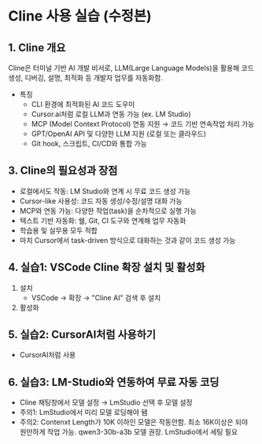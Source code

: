 # Cline 사용 실습 (수정본)

## 1. Cline 개요  
Cline은 터미널 기반 AI 개발 비서로, LLM(Large Language Models)을 활용해 코드 생성, 디버깅, 설명, 최적화 등 개발자 업무를 자동화함.

* 특징
    - CLI 환경에 최적화된 AI 코드 도우미
    - Cursor.ai처럼 로컬 LLM과 연동 가능 (ex. LM Studio)
    - MCP (Model Context Protocol) 연동 지원 → 코드 기반 연속작업 처리 가능
    - GPT/OpenAI API 및 다양한 LLM 지원 (로컬 또는 클라우드)
    - Git hook, 스크립트, CI/CD와 통합 가능

## 3. Cline의 필요성과 장점
* 로컬에서도 작동: LM Studio와 연계 시 무료 코드 생성 가능
* Cursor-like 사용성: 코드 자동 생성/수정/설명 대화 가능
* MCP와 연동 가능: 다양한 작업(task)을 순차적으로 실행 가능
* 텍스트 기반 자동화: 쉘, Git, CI 도구와 연계해 업무 자동화
* 학습용 및 실무용 모두 적합
* 마치 Cursor에서 task-driven 방식으로 대화하는 것과 같이 코드 생성 가능

## 4. 실습1: VSCode Cline 확장 설치 및 활성화
1. 설치
   * VSCode → 확장 → "Cline AI" 검색 후 설치
2. 활성화

## 5. 실습2: CursorAI처럼 사용하기
* CursorAI처럼 사용

## 6. 실습3: LM-Studio와 연동하여 무료 자동 코딩
* Cline 채팅창에서 모델 설정 → LmStudio 선택 후 모델 설정
* 주의1: LmStudio에서 미리 모델 로딩해야 됌
* 주의2: Contenxt Length가 10K 이하인 모델은 작동안함. 최소 16K이상은 되야 원만하게 작업 가능.
  qwen3-30b-a3b 모델 권장. LmStudio에서 세팅 필요

